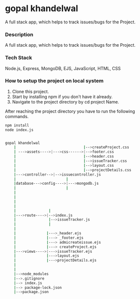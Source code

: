 # gopal khandelwal

A full stack app, which helps to track issues/bugs for the Project.

### Description

A full stack app, which helps to track issues/bugs for the Project.

### Tech Stack

Node.js, Express, MongoDB, EJS, JavaScript, HTML, CSS

### How to setup the project on local system

1. Clone this project.
2. Start by installing npm if you don't have it already.
3. Navigate to the project directory by cd project Name.

After reaching the project directory you have to run the following commands.
   
```bash
npm install 
node index.js


gopal khandelwal
    |                               |-->createProject.css
    | --->assets---->|--->css------>|-->footer.css
    |                               |-->header.css
    |                               |-->issueTracker.css
    |                               |-->layout.css
    |                               |-->projectDetails.css
    |--->controller-->|-->issuecontroller.js
    |                       |
    |database--->config---->|--->mongodb.js
    |                       |
    |
    |                  
    |
    |              
    |               |
    |--->route---->|-->index.js
    |               |-->issueTracker.js
    |               |
    |
    |              |--->_header.ejs
    |              |---> _footer.ejs
    |              |---> admicreateissue.ejs
    |              |---> createProject.ejs
    |--->views---->|--->issueTracker.ejs
    |              |--->layout.ejs
    |              |--->projectDetails.ejs
    |              
    |
    |-->node_modules
    |-->.gitignore
    |--> index.js
    |--> package-lock.json
    |-->package.json

